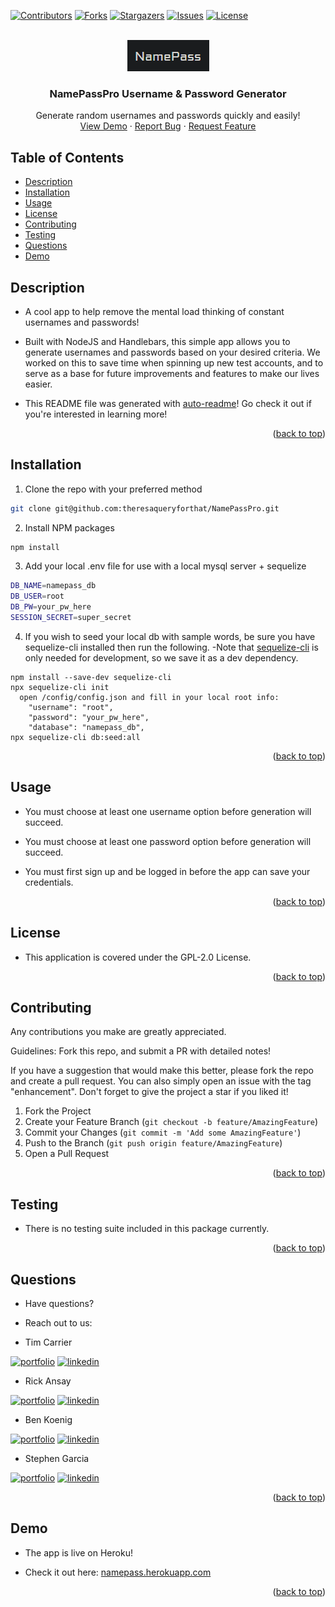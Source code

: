 <div id="top"></div>
<!--
*** Credit to Othneil Drew's Best-README-Template as the base
*** for this template and concept/layout. The following is an iteration
*** from that version, and contains similar structure, with some improvements
*** to allow for easy automation of the README generation process.
*** Check it out: https://github.com/othneildrew/Best-README-Template/
*** For more information about this README template version
*** see the following repo: https://github.com/theresaqueryforthat/auto-readme
-->

<!-- PROJECT SHIELDS -->
<!--
*** Reference links are enclosed in brackets [ ] instead of parentheses ( ).
*** See the bottom of this document for the declaration of the reference variables
*** for contributors-url, forks-url, etc. This is an optional, concise syntax you may use.
*** https://www.markdownguide.org/basic-syntax/#reference-style-links
-->
[![Contributors][contributors-shield]][contributors-url]
[![Forks][forks-shield]][forks-url]
[![Stargazers][stars-shield]][stars-url]
[![Issues][issues-shield]][issues-url]
[![License][license-shield]][license-url]


<!-- PROJECT LOGO -->
<br />
<div align="center">
  <a href="https://github.com/theresaqueryforthat/NamePassPro">
    <img src="assets/images/logo.png" alt="Logo" />
  </a>

<h3 align="center">NamePassPro Username & Password Generator</h3>

  <p align="center">
    Generate random usernames and passwords quickly and easily!
    <br />
    <a href="https://theresaqueryforthat.github.io/NamePassPro/">View Demo</a>
    ·
    <a href="https://github.com/theresaqueryforthat/NamePassPro/issues">Report Bug</a>
    ·
    <a href="https://github.com/theresaqueryforthat/NamePassPro/issues">Request Feature</a>
  </p>
</div>

<!-- TABLE OF CONTENTS -->
## Table of Contents

* [Description](#description)
* [Installation](#installation)
* [Usage](#usage)
* [License](#license)
* [Contributing](#contributing)
* [Testing](#testing)
* [Questions](#questions)
* [Demo](#demo)

<!-- DESCRIPTION -->
## Description

* A cool app to help remove the mental load thinking of constant usernames and passwords!

* Built with NodeJS and Handlebars, this simple app allows you to generate usernames and passwords based on your desired criteria. We worked on this to save time when spinning up new test accounts, and to serve as a base for future improvements and features to make our lives easier.

* This README file was generated with [auto-readme](https://github.com/theresaqueryforthat/auto-readme/)! Go check it out if you're interested in learning more!

<p align="right">(<a href="#top">back to top</a>)</p>

<!-- INSTALLATION -->
## Installation

1. Clone the repo with your preferred method
```sh
git clone git@github.com:theresaqueryforthat/NamePassPro.git
```
2. Install NPM packages
```sh
npm install
```
3. Add your local .env file for use with a local mysql server + sequelize
```sh
DB_NAME=namepass_db
DB_USER=root
DB_PW=your_pw_here
SESSION_SECRET=super_secret
```
4. If you wish to seed your local db with sample words, be sure you have sequelize-cli installed then run the following.
-Note that [sequelize-cli](https://www.npmjs.com/package/sequelize-cli) is only needed for development, so we save it as a dev dependency.
```
npm install --save-dev sequelize-cli
npx sequelize-cli init
  open /config/config.json and fill in your local root info:
    "username": "root",
    "password": "your_pw_here",
    "database": "namepass_db",
npx sequelize-cli db:seed:all
```


<p align="right">(<a href="#top">back to top</a>)</p>

<!-- USAGE -->
## Usage

* You must choose at least one username option before generation will succeed.

* You must choose at least one password option before generation will succeed.

* You must first sign up and be logged in before the app can save your credentials.


<p align="right">(<a href="#top">back to top</a>)</p>

<!-- LICENSE -->
## License

* This application is covered under the GPL-2.0 License.

<p align="right">(<a href="#top">back to top</a>)</p>

<!-- CONTRIBUTING -->
## Contributing

Any contributions you make are greatly appreciated.

Guidelines: Fork this repo, and submit a PR with detailed notes!

If you have a suggestion that would make this better, please fork the repo and create a pull request.
You can also simply open an issue with the tag "enhancement".
Don't forget to give the project a star if you liked it!

1. Fork the Project
2. Create your Feature Branch (`git checkout -b feature/AmazingFeature`)
3. Commit your Changes (`git commit -m 'Add some AmazingFeature'`)
4. Push to the Branch (`git push origin feature/AmazingFeature`)
5. Open a Pull Request

<p align="right">(<a href="#top">back to top</a>)</p>

<!-- TESTING -->
## Testing

* There is no testing suite included in this package currently.

<p align="right">(<a href="#top">back to top</a>)</p>

<!-- QUESTIONS -->
## Questions

* Have questions?
* Reach out to us: 

* Tim Carrier

[![portfolio][portfolio-shield]](https://atmention.github.io/code_portfolio)
[![linkedin][linkedin-shield]](https://www.linkedin.com/in/tim-carrier-9a2a9a22/)

* Rick Ansay

[![portfolio][portfolio-shield]](https://rickyricer.github.io/RickAnsayFullStackPortfolio)
[![linkedin][linkedin-shield]](https://www.linkedin.com/mwlite/in/rick-ansay-185201b1)

* Ben Koenig

[![portfolio][portfolio-shield]](https://theresaqueryforthat.github.io/code_portfolio/)
[![linkedin][linkedin-shield]](https://www.linkedin.com/in/bk09/)

* Stephen Garcia

[![portfolio][portfolio-shield]](https://stephen-garcia.github.io/MyPersonalPortfolio)
[![linkedin][linkedin-shield]](https://www.linkedin.com/in/stephen-garcia-8b9666227/)

<p align="right">(<a href="#top">back to top</a>)</p>

<!-- PROJECT EXAMPLE -->
## Demo

* The app is live on Heroku!

* Check it out here: [namepass.herokuapp.com](https://namepass.herokuapp.com/)

<p align="right">(<a href="#top">back to top</a>)</p>


<!-- MARKDOWN LINKS & IMAGES -->
<!-- https://www.markdownguide.org/basic-syntax/#reference-style-links -->
[contributors-shield]: https://img.shields.io/github/contributors/theresaqueryforthat/NamePassPro.svg?style=for-the-badge
[contributors-url]: https://github.com/theresaqueryforthat/NamePassPro/graphs/contributors
[forks-shield]: https://img.shields.io/github/forks/theresaqueryforthat/NamePassPro.svg?style=for-the-badge
[forks-url]: https://github.com/theresaqueryforthat/NamePassPro/network/members
[stars-shield]: https://img.shields.io/github/stars/theresaqueryforthat/NamePassPro.svg?style=for-the-badge
[stars-url]: https://github.com/theresaqueryforthat/NamePassPro/stargazers
[issues-shield]: https://img.shields.io/github/issues/theresaqueryforthat/NamePassPro.svg?style=for-the-badge
[issues-url]: https://github.com/theresaqueryforthat/NamePassPro/issues
[license-shield]: https://img.shields.io/github/license/theresaqueryforthat/NamePassPro.svg?style=for-the-badge&cacheSeconds=60
[license-url]: https://github.com/theresaqueryforthat/NamePassPro/blob/main/LICENSE
[linkedin-shield]: https://img.shields.io/badge/-LinkedIn-black.svg?style=for-the-badge&logo=linkedin&colorB=555
[portfolio-shield]: https://img.shields.io/badge/my_portfolio-000?style=for-the-badge&logo=ko-fi&logoColor=white
